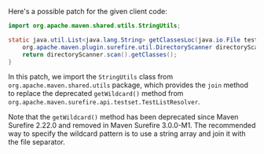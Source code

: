 Here's a possible patch for the given client code:

```java
import org.apache.maven.shared.utils.StringUtils;

static java.util.List<java.lang.String> getClassesLoc(java.io.File testSrcFolder) {
    org.apache.maven.plugin.surefire.util.DirectoryScanner directoryScanner = new org.apache.maven.plugin.surefire.util.DirectoryScanner(testSrcFolder, StringUtils.join(new String[]{"**/*.class"}, StringUtils.FILE_SEPARATOR));
    return directoryScanner.scan().getClasses();
}
```

In this patch, we import the `StringUtils` class from `org.apache.maven.shared.utils` package, which provides the `join` method to replace the deprecated `getWildcard()` method from `org.apache.maven.surefire.api.testset.TestListResolver`.

Note that the `getWildcard()` method has been deprecated since Maven Surefire 2.22.0 and removed in Maven Surefire 3.0.0-M1. The recommended way to specify the wildcard pattern is to use a string array and join it with the file separator.